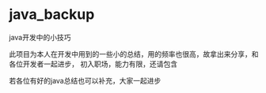 # java_backup
java开发中的小技巧


此项目为本人在开发中用到的一些小的总结，用的频率也很高，故拿出来分享，和各位开发者一起进步，
初入职场，能力有限，还请包含

若各位有好的java总结也可以补充，大家一起进步



